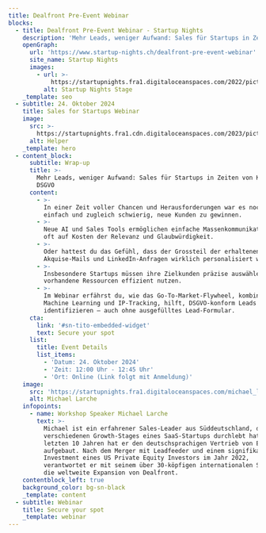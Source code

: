 ```yaml
---
title: Dealfront Pre-Event Webinar
blocks:
  - title: Dealfront Pre-Event Webinar - Startup Nights
    description: 'Mehr Leads, weniger Aufwand: Sales für Startups in Zeiten von KI und DSGVO'
    openGraph:
      url: 'https://www.startup-nights.ch/dealfront-pre-event-webinar'
      site_name: Startup Nights
      images:
        - url: >-
            https://startupnights.fra1.digitaloceanspaces.com/2022/pictures/stage.jpg
          alt: Startup Nights Stage
    _template: seo
  - subtitle: 24. Oktober 2024
    title: Sales for Startups Webinar
    image:
      src: >-
        https://startupnights.fra1.cdn.digitaloceanspaces.com/2023/pictures/2023-afterparty.png
      alt: Helper
    _template: hero
  - content_block:
      subtitle: Wrap-up
      title: >-
        Mehr Leads, weniger Aufwand: Sales für Startups in Zeiten von KI und
        DSGVO
      content:
        - >-
          In einer Zeit voller Chancen und Herausforderungen war es noch nie so
          einfach und zugleich schwierig, neue Kunden zu gewinnen.
        - >-
          Neue AI und Sales Tools ermöglichen einfache Massenkommunikation, doch
          oft auf Kosten der Relevanz und Glaubwürdigkeit.
        - >-
          Oder hattest du das Gefühl, dass der Grossteil der erhaltenen
          Akquise-Mails und LinkedIn-Anfragen wirklich personalisiert war?
        - >-
          Insbesondere Startups müssen ihre Zielkunden präzise auswählen und
          vorhandene Ressourcen effizient nutzen.
        - >-
          Im Webinar erfährst du, wie das Go-To-Market-Flywheel, kombiniert mit
          Machine Learning und IP-Tracking, hilft, DSGVO-konform Leads zu
          identifizieren – auch ohne ausgefülltes Lead-Formular.
      cta:
        link: '#sn-tito-embedded-widget'
        text: Secure your spot
      list:
        title: Event Details
        list_items:
          - 'Datum: 24. Oktober 2024'
          - 'Zeit: 12:00 Uhr - 12:45 Uhr'
          - 'Ort: Online (Link folgt mit Anmeldung)'
    image:
      src: 'https://startupnights.fra1.digitaloceanspaces.com/michael_larche.jpg'
      alt: Michael Larche
    infopoints:
      - name: Workshop Speaker Michael Larche
        text: >-
          Michael ist ein erfahrener Sales-Leader aus Süddeutschland, der die
          verschiedenen Growth-Stages eines SaaS-Startups durchlebt hat. In den
          letzten 10 Jahren hat er den deutschsprachigen Vertrieb von Echobot
          aufgebaut. Nach dem Merger mit Leadfeeder und einem signifikanten
          Investment eines US Private Equity Investors im Jahr 2022,
          verantwortet er mit seinem über 30-köpfigen internationalen Sales Team
          die weltweite Expansion von Dealfront.
    contentblock_left: true
    background_color: bg-sn-black
    _template: content
  - subtitle: Webinar
    title: Secure your spot
    _template: webinar
---
```


